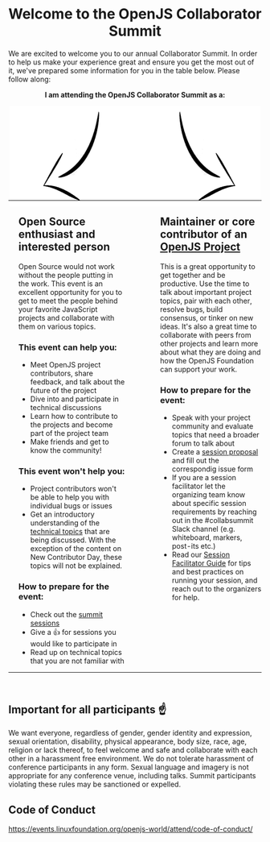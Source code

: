 
<h1 align="center">Welcome to the OpenJS Collaborator Summit</h1>

We are excited to welcome you to our annual Collaborator Summit. In order to help us make your experience great and ensure you get the most out of it, we've prepared some information for you in the table below. Please follow along:

<p align="center"><strong>I am attending the OpenJS Collaborator Summit as a:</strong><p>
<p align="center">
  <img src="./assets/arrow.png" />
</p>

<table width="100%" style="position:relative; bottom: 30px;">
  <tr>
    <td width="50%" style="padding: 0 20px">
       <h2>Open Source enthusiast and interested person</h2>
        Open Source would not work without the people putting in the work. This event is an excellent opportunity for you to get to meet the people behind your favorite JavaScript projects and collaborate with them on various topics.<br>
        <h3>This event <b>can</b> help you:</h3>
        <ul>
          <li>Meet OpenJS project contributors, share feedback, and talk about the future of the project</li>
          <li>Dive into and participate in technical discussions</li>
          <li>Learn how to contribute to the projects and become part of the project team</li>
          <li>Make friends and get to know the community!</li>
        </ul>
        <h3>This event <b>won't</b> help you:</h3>
        <ul>
          <li>Project contributors won't be able to help you with individual bugs or issues</li>
          <li>Get an introductory understanding of the <a href="https://github.com/openjs-foundation/summit/issues?q=is%3Aissue+is%3Aopen+sort%3Aupdated-desc+label%3A%22Austin+2020%22">technical topics</a> that are being discussed. With the exception of the content on New Contributor Day, these topics will not be explained.</li>
        </ul>
        <h3>How to prepare for the event:</h3>
        <ul>
          <li>Check out the <a href="https://github.com/openjs-foundation/summit/issues?q=is%3Aissue+is%3Aopen+sort%3Aupdated-desc+label%3A%22Austin+2020%22">summit sessions</a></li>
          <li>Give a 👍 for sessions you would like to participate in</li>
          <li>Read up on technical topics that you are not familiar with</li>
        </ul>
    </td>
    <td width="50%" style="padding: 0 0 0 50px; vertical-align: top;">
       <h2>Maintainer or core contributor of an <a href="https://openjsf.org/projects/">OpenJS Project</a></h2>
        This is a great opportunity to get together and be productive. Use the time to talk about important project topics, pair with each other, resolve bugs, build consensus, or tinker on new ideas. It's also a great time to collaborate with peers from other projects and learn more about what they are doing and how the OpenJS Foundation can support your work.
        <h3>How to prepare for the event:</h3>
        <ul>
          <li>Speak with your project community and evaluate topics that need a broader forum to talk about</li>
          <li>Create a <a href="https://github.com/openjs-foundation/summit/issues/new?assignees=christian-bromann%2C+jorydotcom%2C+keywordnew%2C+wesleytodd%2C+waleedashraf&labels=Austin+2020%2C+Collaborator+Summit%2C+Session+Proposal&template=summit-topic-proposal.md&title=Session+Proposal%3A+">session proposal</a> and fill out the correspondig issue form</li>
          <li>If you are a session facilitator let the organizing team know about specific session requirements by reaching out in the #collabsummit Slack channel (e.g. whiteboard, markers, post-its etc.)</li>
          <li>Read our <a href="https://github.com/openjs-foundation/summit/blob/HEAD/SESSION_FACILITATOR_GUIDE.md">Session Facilitator Guide</a> for tips and best practices on running your session, and reach out to the organizers for help.
        </ul>
    </td>
  </tr>
</table>

## Important for all participants ☝

We want everyone, regardless of gender, gender identity and expression, sexual orientation, disability, physical appearance, body size, race, age, religion or lack thereof, to feel welcome and safe and collaborate with each other in a harassment free environment. We do not tolerate harassment of conference participants in any form. Sexual language and imagery is not appropriate for any conference venue, including talks. Summit participants violating these rules may be sanctioned or expelled.

## Code of Conduct

https://events.linuxfoundation.org/openjs-world/attend/code-of-conduct/
